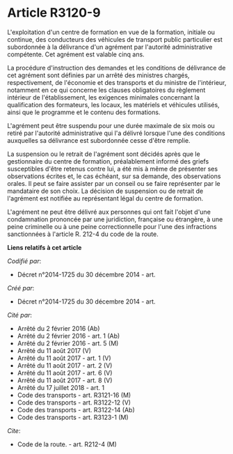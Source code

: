 # Article R3120-9

L'exploitation d'un centre de formation en vue de la formation, initiale ou continue, des conducteurs des véhicules de
transport public particulier est subordonnée à la délivrance d'un agrément par l'autorité administrative compétente. Cet
agrément est valable cinq ans.

La procédure d'instruction des demandes et les conditions de délivrance de cet agrément sont définies par un arrêté des
ministres chargés, respectivement, de l'économie et des transports et du ministre de l'intérieur, notamment en ce qui
concerne les clauses obligatoires du règlement intérieur de l'établissement, les exigences minimales concernant la
qualification des formateurs, les locaux, les matériels et véhicules utilisés, ainsi que le programme et le contenu des
formations.

L'agrément peut être suspendu pour une durée maximale de six mois ou retiré par l'autorité administrative qui l'a délivré
lorsque l'une des conditions auxquelles sa délivrance est subordonnée cesse d'être remplie.

La suspension ou le retrait de l'agrément sont décidés après que le gestionnaire du centre de formation, préalablement
informé des griefs susceptibles d'être retenus contre lui, a été mis à même de présenter ses observations écrites et, le cas
échéant, sur sa demande, des observations orales. Il peut se faire assister par un conseil ou se faire représenter par le
mandataire de son choix. La décision de suspension ou de retrait de l'agrément est notifiée au représentant légal du centre
de formation.

L'agrément ne peut être délivré aux personnes qui ont fait l'objet d'une condamnation prononcée par une juridiction,
française ou étrangère, à une peine criminelle ou à une peine correctionnelle pour l'une des infractions sanctionnées à
l'article R. 212-4 du code de la route.

**Liens relatifs à cet article**

_Codifié par_:

  - Décret n°2014-1725 du 30 décembre 2014 - art.

_Créé par_:

  - Décret n°2014-1725 du 30 décembre 2014 - art.

_Cité par_:

  - Arrêté du 2 février 2016 (Ab)
  - Arrêté du 2 février 2016 - art. 1 (Ab)
  - Arrêté du 2 février 2016 - art. 5 (M)
  - Arrêté du 11 août 2017 (V)
  - Arrêté du 11 août 2017 - art. 1 (V)
  - Arrêté du 11 août 2017 - art. 2 (V)
  - Arrêté du 11 août 2017 - art. 6 (V)
  - Arrêté du 11 août 2017 - art. 8 (V)
  - Arrêté du 17 juillet 2018 - art. 1
  - Code des transports - art. R3121-16 (M)
  - Code des transports - art. R3122-12 (V)
  - Code des transports - art. R3122-14 (Ab)
  - Code des transports - art. R3123-1 (M)

_Cite_:

  - Code de la route. - art. R212-4 (M)
